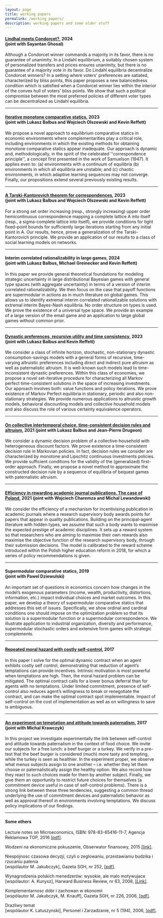 ```yaml
---
layout: page
title: working papers
permalink: /working papers/
description: working papers and some older stuff
---
```


<h4 id=""><a href="/assets/pdf/Lindhal.pdf">Lindhal meets Condorcet?</a>, 2024 <br /> (joint with Sayantan Ghosal)</h4>

<p>
Although a Condorcet winner commands a majority in its favor, there is no guarantee of unanimity. In a Lindahl equilibrium, a suitably chosen system of personalized transfers and prices ensures unanimity, but there is no guarantee of a majority vote in its favor. Do Lindahl equilibria decentralize Condorcet winners? In a setting where voters' preferences are satiated, characterized by bliss points, this paper proposes a new balancedness condition which is satisfied when a Condorcet winner lies within the interior of the convex hull of voters' bliss points. We show that such a political compromise between the most preferred policies of different voter types can be decentralized as Lindahl equilibria.<hr />


<h4 id=""><a href="/assets/pdf/BORW.pdf">Iterative monotone comparative statics</a>, 2023 <br /> (joint with Lukasz Balbus and Wojciech Olszewski and Kevin Reffett)</h4>

<p>
We propose a novel approach to equilibrium comparative statics in economic environments where complementarities play a critical role, including
environments in which the existing methods for obtaining monotone comparative statics appear inadequate. Our approach is dynamic and, methodologically, in the spirit of the celebrated ''correspondence principle'', a concept first presented in the work of Samuelson (1947). It applies even to: (a) environments with a continuum of equilibria (b) environments in which all equilibria are unstable; and (c) chaotic environments, in which adaptive learning sequences may not converge. Finally, our propositions extend several previously existing results.<hr />


<h4 id=""><a href="/assets/pdf/Tarski.pdf">A Tarski-Kantorovich theorem for correspondences</a>, 2023 <br /> (joint with Lukasz Balbus and Wojciech Olszewski and Kevin Reffett)</h4>

<p>
For a strong set order increasing (resp., strongly increasing) upper order hemicontinuous correspondence mapping a complete lattice A into itself
(resp., a sigma-complete lattice into itself), we provide conditions for tight fixed-point bounds for sufficiently large iterations starting from any initial point
in A.  Our results, hence, prove a generalization of the Tarski-Kantorovich principle. We provide an application of our results to a class of social learning models on networks.
<hr />

<h4 id="interim-correlated-rationalizability-in-large-games-2020--joint-with-lukasz-balbus-michael-greinecker-and-kevin-reffett">Interim correlated rationalizability in large games, 2024 <br /> (joint with Lukasz Balbus, Michael Greinecker and Kevin Reffett)</h4>

<p>In this paper we provide general theoretical foundations for modeling strategic uncertainty in large distributional Bayesian games with general type spaces (with aggregate uncertainty) in terms of a version of interim correlated rationalizability. We then focus on the case that payoff functions are supermodular in actions as in much literature on global games. This allows us to identify extremal interim correlated rationalizable solutions with extremal interim Bayes-Nash equilibria. No order structure on types is used. We prove the existence of a universal type space. We provide an example of a large version of the email game and an application to large global games without common prior.</p>

<hr />

<h4 id=""><a href="/assets/pdf/TimeConsistentAltruism.pdf">Dynastic preferences, recursive utility and time consistency</a>, 2023 <br /> (joint with Lukasz Balbus and Kevin Reffett)</h4>

<p>
We consider a class of infinite horizon, stochastic, non-stationary dynastic consumption-savings models with a general forms of recursive, time-varying altruistic preferences including direct and indirect pure altruism as well as paternalistic altruism.
It is well-known such models lead to time-inconsistent dynastic preferences.
Within this class of economies, we propose a novel set-iterative procedure for characterizing all Markov perfect time-consistent solutions in the space of increasing investments. Our approach involves both: value functions and policy iterations. We prove existence of Markov Perfect equilibria in stationary, periodic and also
non-stationary strategies. We provide numerous applications to altruistic growth models, behavioral discounting models and collective household
models and also discuss the role of various certainty equivalence operators.
<hr />


<h4 id=""><a href="/assets/pdf/BDW2021.pdf">On collective intertemporal choice, time-consistent decision rules and altruism</a>, 2021 (joint with Lukasz Balbus and Jean-Pierre Drugeon)</h4>

<p>
We consider a dynamic decision problem of a collective-household with heterogeneous discount factors. We prove existence a time-consistent decision rule in Markovian policies. In fact, decision rules we consider are characterized by monotone and Lipschitz continuous investments policies.  
We provide sufficient conditions for the validity of the (generalized) first-order approach. Finally, we propose a novel method to approximate the constructed decision rule by a sequence of equilibria of bequest games with paternalistic altruism.
<hr />


<h4 id=""><a href="/assets/pdf/Punktoza.pdf">Efficiency in rewarding academic journal publications. The case of Poland</a>, 2021 (joint with Wojciech Charemza and Michal Lewandowski)</h4>

<p>
We  consider  the  efficiency  of a mechanism  for incentivising  publication  in  academic  journals where a research supervisory body awards points for papers that appear  in quality publications. 
Building on the principal-agent literature with hidden types, we assume that such a body wants to maximise the expected prestige of academic disciplines. 
It sets up a reward system so that researchers who  are aiming to  maximise  their own rewards also maximise the  objective function  of  the research  supervisory body,  through  their  submission decisions.  
The  model  is calibrated to the reward scheme introduced within the Polish higher education reform in 2018, for which a series of policy recommendations is given.
<hr />


<h4 id="supermodular-comparative-statics-2019--joint-with-pawel-dziewulski">Supermodular comparative statics, 2019 <br /> (joint with Pawel Dziewulski)</h4>

<p>An important set of questions in economics concern how changes in the model’s exogenous parameters (income, wealth, productivity, distortions, information, etc.)
impact individual choices and market outcomes. In this paper, we develop a theory of supermodular comparative statics that addresses this set of issues. Specifically, we show ordinal and cardinal conditions one should impose on the optimization
problem so that its solution is a supermodular function or a supermodular correspondence. We illustrate application to industrial organization, diversity and performance, supermodular stochastic orders and extensive form games with strategic complements.</p>
<hr />

<h4 id="repeated-moral-hazard-with-costly-self-control-2017"><a href="/assets/pdf/DynamicGPPA.pdf">Repeated moral hazard with costly self-control</a>, 2017</h4>

<p>In this paper I solve for the optimal dynamic contract when an agent exhibits costly self control, demonstrating that reduction of agent’s temptations can provide incentives.
Intrinsic motivation is most powerful when temptations are high. Then, the moral hazard problem can be mitigated. The optimal contract calls for a lower bonus deferral than for agents with no temptations. Under limited commitment, presence of self-control also reduces agent’s willingness to break or renegotiate the contract, and can make the optimal contract spot implementable. Impact of self-control on the cost of implementation as well as on willingness to save is ambiguous.</p>

<hr />

<h4 id="an-experiment-on-temptation-and-attitude-towards-paternalism-2017--joint-with-michal-krawczyk"><a href="/assets/pdf/Submitted.pdf">An experiment on temptation and attitude towards paternalism</a>, 2017 <br /> (joint with Michal Krawczyk)</h4>

<p>In this project we investigate experimentally the link between self-control and attitude towards paternalism in the context of food choice. We invite our subjects for a free lunch: a beef burger or a turkey. We verify in a pre-test that the beef burger is considered (much) more tasty and tempting, while the turkey is seen as healthier. In the experiment proper, we observe what menus subjects assign to one another – i.e. whether they let them choose or paternalistically assign the healthy option. We also record how they react to such choices made for them by another subject. Finally, we give them an opportunity to restrict future choices for themselves (a commitment device useful in case of self-control problems). There is a strong link between these three tendencies, suggesting a common thread underlying the use of commitment devices and paternalistic behavior as well as approval thereof in environments involving temptations. We discuss policy implications of our findings.</p>

<hr />

<h4 id="some-others">Some others</h4>

<p>Lecture notes on Microeconomics, ISBN: 978-83-65416-11-7, Agencja Reklamowa TOP, 2016 <a href="/assets/pdf/LectureNotes.pdf"> [pdf]</a>.<br /></p>

<p>Wodzeni na ekonomiczne pokuszenie, Obserwator finansowy, 2015 <a href="http://www.obserwatorfinansowy.pl/tematyka/makroekonomia/wodzeni-na-ekonomiczne-pokuszenie/ "> [link]</a>.<br /></p>

<p>Niespójnosc czasowa decyzji, czyli o zeglowaniu, przestawianiu budzika i rzucaniu palenia<br />
[wspólautor M. Jakubczyk], Gazeta SGH, nr 252, <a href="/assets/pdf/SGH-2009-09.pdf"> [pdf]</a>.<br /></p>

<p>Wynagrodzenia polskich menedzerów: wysokie, ale malo motywujace<br />
[wspólautor: A. Kunysz], Harward Business Review, nr 63, 2008, <a href="https://www.hbrp.pl/a/wynagrodzenia-polskich-menedzerow-wysokie-ale-malo-motywujace/l7so7DYa">[Link]</a>.<br /></p>

<p>Komplementarnosc dóbr i zachowan w ekonomii<br /> 
[wspólautor M. Jakubczyk, M. Knauff], Gazeta SGH, nr 226, 2006, <a href="/assets/pdf/AmirGazetaSGH.pdf">[pdf]</a>.<br /></p>

<p>Drazliwy temat<br />
[wspólautor K. Latuszynski], Personel i Zarzadzanie, nr 5 (194), 2006,  <a href="/assets/pdf/	pizII.pdf">[pdf]</a>.</p>
